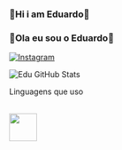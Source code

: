 ### 👾Hi i am Eduardo👾
### 👾Ola eu sou o Eduardo👾 

[![Instagram](https://img.shields.io/badge/instagram-E4405F?style=for-the-badge&logo=instagram&logoColor=white)](https://instagram.com/_edusouzasilva/)

![Edu GitHub Stats](https://github-readme-stats.vercel.app/api?username=eduhpaozin&show_icons=true&theme=radical) 


Linguagens que uso 
<div style="display: inline_block"><br/>
  <img src="https://cdn.jsdelivr.net/gh/devicons/devicon/icons/c/c-original.svg" width="50" />
</div>
